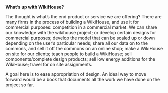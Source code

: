 **What’s up with WikiHouse?**

The thought is what’s the end product or service we are offering? There are many firms in the process of building a WikiHouse, and use it for commercial purposes: competition in a commercial market. We can share our knowledge with the wikihouse project; or develop certain designs for commercial purposes; develop the model that can be scaled up or down depending on the user’s particular needs; share all our data on to the commons, and sell it off the commons on an online shop; make a WikiHouse on site for our clients; teach people to build a WikiHouse; sell components/complete design products; sell low energy additions for the WikiHouse; travel for on site assignments.

A goal here is to ease appropriation of design. An ideal way to move forward would be a book that documents all the work we have done on the project so far.
